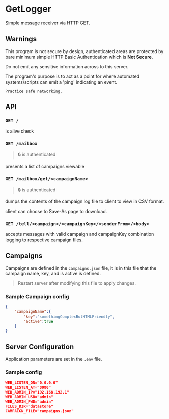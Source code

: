 # GetLogger
Simple message receiver via HTTP GET.

## Warnings
This program is not secure by design, authenticated areas are protected by bare minimum simple HTTP Basic Authentication which is **Not Secure**.

Do not emit any sensitive information across to this server.

The program's purpose is to act as a point for where automated systems/scripts can emit a 'ping' indicating an event.

`Practice safe networking.`

## API
### `GET /`
is alive check

### `GET /mailbox`
> 🔒 is authenticated

presents a list of campaigns viewable

### `GET /mailbox/get/<campaignName>`
> 🔒 is authenticated

dumps the contents of the campaign log file to client to view in CSV format.

client can choose to Save-As page to download.

### `GET /tell/<campaign>/<campaignKey>/<senderFrom>/<body>`
accepts messages with valid campaign and campaignKey combination logging to respective campaign files.

## Campaigns
Campaigns are defined in the `campaigns.json` file, it is in this file that the campaign name, key, and is active is defined.

> Restart server after modifying this file to apply changes.

### Sample Campaign config
```json
{
    "campaignName":{
        "key":"somethingComplexButHTMLFriendly",
        "active":true
    }   
}
```

## Server Configuration
Application parameters are set in the `.env` file.

### Sample config
```json
WEB_LISTEN_ON="0.0.0.0"
WEB_LISTEN_AT="8080"
WEB_ADMIN_IP="192.168.192.1"
WEB_ADMIN_USR="admin"
WEB_ADMIN_PWD="admin"
FILES_DIR="datastore"
CAMPAIGN_FILE="campaigns.json"
```